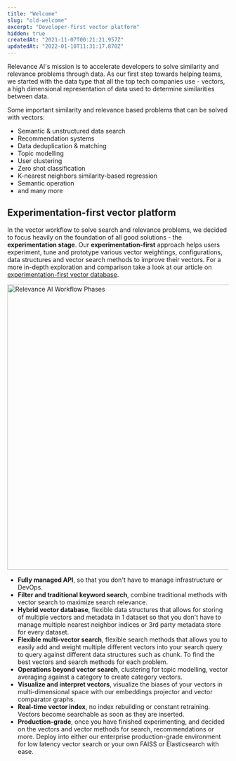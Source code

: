 ```yaml
---
title: "Welcome"
slug: "old-welcome"
excerpt: "Developer-first vector platform"
hidden: true
createdAt: "2021-11-07T00:21:21.957Z"
updatedAt: "2022-01-10T11:31:17.870Z"
---
```

Relevance AI's mission is to accelerate developers to solve similarity and relevance problems through data. As our first step towards helping teams, we started with the data type that all the top tech companies use - vectors, a high dimensional representation of data used to determine similarities between data.

Some important similarity and relevance based problems that can be solved with vectors:
- Semantic & unstructured data search
- Recommendation systems
- Data deduplication & matching
- Topic modelling
- User clustering
- Zero shot classification
- K-nearest neighbors similarity-based regression
- Semantic operation
- and many more


## Experimentation-first vector platform
In the vector workflow to solve search and relevance problems, we decided to focus heavily on the foundation of all good solutions - the **experimentation stage**. Our **experimentation-first** approach helps users experiment, tune and prototype various vector weightings, configurations, data structures and vector search methods to improve their vectors. For a more in-depth exploration and comparison take a look at our article on [experimentation-first vector database](doc:why-experimentation-first).

<img src="https://github.com/RelevanceAI/RelevanceAI-readme-docs/blob/heads/v2.0.0/docs_template/getting-started/RelevanceAI_Workflow_Phases.png?raw=true" width="650" alt="Relevance AI Workflow Phases" />


- **Fully managed API**, so that you don't have to manage infrastructure or DevOps.
- **Filter and traditional keyword search**, combine traditional methods with vector search to maximize search relevance.
- **Hybrid vector database**, flexible data structures that allows for storing of multiple vectors and metadata in 1 dataset so that you don't have to manage multiple nearest neighbor indices or 3rd party metadata store for every dataset.
- **Flexible multi-vector search**, flexible search methods that allows you to easily add and weight multiple different vectors into your search query to query against different data structures such as chunk. To find the best vectors and search methods for each problem.
- **Operations beyond vector search**, clustering for topic modelling, vector averaging against a category to create category vectors.
- **Visualize and interpret vectors**, visualize the biases of your vectors in multi-dimensional space with our embeddings projector and vector comparator graphs.
- **Real-time vector index**, no index rebuilding or constant retraining. Vectors become searchable as soon as they are inserted.
- **Production-grade**, once you have finished experimenting, and decided on the vectors and vector methods for search, recommendations or more. Deploy into either our enterprise production-grade environment for low latency vector search or your own FAISS or Elasticsearch with ease.